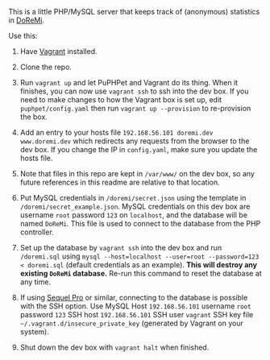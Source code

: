This is a little PHP/MySQL server that keeps track of (anonymous) statistics in [DoReMi](https://github.com/edwinhollen/DoReMi). 

Use this:

1. Have [Vagrant](http://vagrantup.com) installed.

2. Clone the repo.

3. Run `vagrant up` and let PuPHPet and Vagrant do its thing. When it finishes, you can now use `vagrant ssh` to ssh into the dev box. If you need to make changes to how the Vagrant box is set up, edit `puphpet/config.yaml` then run `vagrant up --provision` to re-provision the box.

4. Add an entry to your hosts file `192.168.56.101 doremi.dev www.doremi.dev` which redirects any requests from the browser to the dev box. If you change the IP in `config.yaml`, make sure you update the hosts file.

4. Note that files in this repo are kept in `/var/www/` on the dev box, so any future references in this readme are relative to that location.

4. Put MySQL credentials in `/doremi/secret.json` using the template in `/doremi/secret_example.json`. MySQL credentials on this dev box are username `root` password `123` on `localhost`, and the database will be named `DoReMi`. This file is used to connect to the database from the PHP controller.

6. Set up the database by `vagrant ssh` into the dev box and run `/doremi.sql` using `mysql --host=localhost --user=root --password=123 < doremi.sql` (default credentials as an example). **This will destroy any existing `DoReMi` database.** Re-run this command to reset the database at any time.

7. If using [Sequel Pro](http://www.sequelpro.com) or similar, connecting to the database is possible with the SSH option. Use MySQL Host `192.168.56.101` username `root` password `123` SSH host `192.168.56.101` SSH user `vagrant` SSH key file `~/.vagrant.d/insecure_private_key` (generated by Vagrant on your system).

7. Shut down the dev box with `vagrant halt` when finished.
